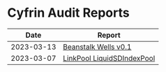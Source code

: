 # Cyfrin Audit Reports

| Date       | Report                                                                               |
|------------|--------------------------------------------------------------------------------------|
| 2023-03-13 | [Beanstalk Wells v0.1](./reports/2023-03-13-beanstalk_wells_v0.1.pdf)                |
| 2023-03-07 | [LinkPool LiquidSDIndexPool](./reports/2023-03-07-linkpool_liquid_sd_index_pool.pdf) |